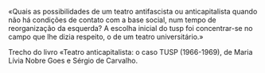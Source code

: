 «Quais as possibilidades de um teatro antifascista ou anticapitalista quando
 não há condições de contato com a base social, num tempo de reorganização da esquerda?
A escolha inicial do tusp foi concentrar-se no campo que lhe dizia respeito, o de um teatro universitário.»

Trecho do livro «Teatro anticapitalista: o caso TUSP (1966-1969), de Maria Lívia Nobre Goes e Sérgio de Carvalho.

